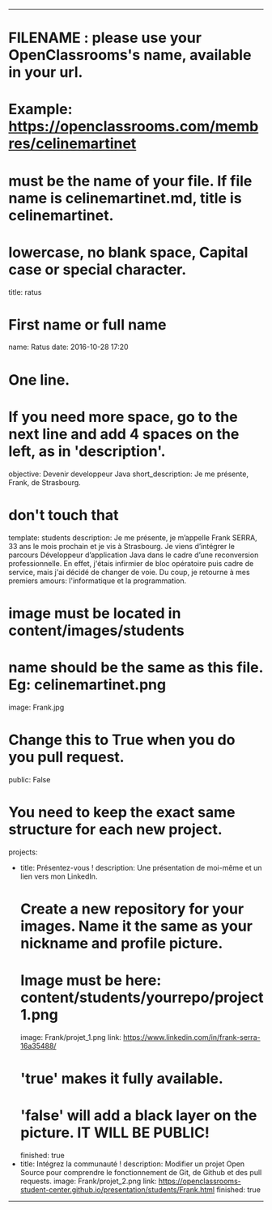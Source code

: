 ---

# FILENAME : please use your OpenClassrooms's name, available in your url.
# Example: https://openclassrooms.com/membres/celinemartinet
# must be the name of your file. If file name is celinemartinet.md, title is celinemartinet.
# lowercase, no blank space, Capital case or special character.
title: ratus

# First name or full name
name: Ratus
date: 2016-10-28 17:20

# One line.
# If you need more space, go to the next line and add 4 spaces on the left, as in 'description'.
objective: Devenir developpeur Java
short_description: Je me présente, Frank, de Strasbourg.

# don't touch that
template: students
description:
  Je me présente, je m’appelle Frank SERRA, 33 ans le mois prochain et je vis à Strasbourg.
  Je viens d’intégrer le parcours Développeur d’application Java dans le cadre d’une reconversion professionnelle.
  En effet, j'étais infirmier de bloc opératoire puis cadre de service, mais j'ai décidé de changer de voie.
  Du coup, je retourne à mes premiers amours: l'informatique et la programmation.


# image must be located in content/images/students
# name should be the same as this file. Eg: celinemartinet.png
image: Frank.jpg

# Change this to True when you do you pull request.
public: False

# You need to keep the exact same structure for each new project.
projects:
  - title: Présentez-vous !
    description: Une présentation de moi-même et un lien vers mon LinkedIn.
    # Create a new repository for your images. Name it the same as your nickname and profile picture.
    # Image must be here: content/students/yourrepo/project1.png
    image: Frank/projet_1.png
    link:  https://www.linkedin.com/in/frank-serra-16a35488/
    # 'true' makes it fully available.
    # 'false' will add a black layer on the picture. IT WILL BE PUBLIC!
    finished: true
  - title: Intégrez la communauté !
    description: Modifier un projet Open Source pour comprendre le fonctionnement de Git, de Github et des pull requests. 
    image: Frank/projet_2.png
    link: https://openclassrooms-student-center.github.io/presentation/students/Frank.html
    finished: true
---